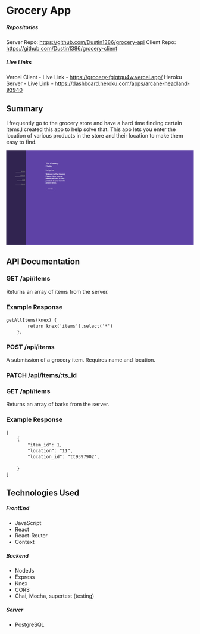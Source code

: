 # Grocery App

##### Repositories

Server Repo: https://github.com/Dustin1386/grocery-api
Client Repo: https://github.com/Dustin1386/grocery-client

##### Live Links

Vercel Client - Live Link - https://grocery-fgiqtqu4w.vercel.app/
Heroku Server - Live Link - https://dashboard.heroku.com/apps/arcane-headland-93940

## Summary

I frequently go to the grocery store and have a hard time finding certain items,I created this app to help solve that. 
This app lets you enter the location of various products in the store and their location to make them easy to find. 

![image](https://github.com/Dustin1386/grocery-api/blob/master/screenshot-grocery-fgiqtqu4w-vercel-app-1610742292840.png)

## API Documentation

### GET /api/items

Returns an array of items from the server.

### Example Response

```
getAllItems(knex) {
        return knex('items').select('*')
    },
```



### POST /api/items

A submission of a grocery item. Requires name and location.


### PATCH /api/items/:ts_id


### GET /api/items

Returns an array of barks from the server.

### Example Response

```
[
    {
        "item_id": 1,
        "location": "11",
        "location_id": "tt9397902",
    
    }
]
```


## Technologies Used

##### FrontEnd

- JavaScript
- React
- React-Router
- Context

##### Backend

- NodeJs
- Express
- Knex
- CORS
- Chai, Mocha, supertest (testing)

##### Server

- PostgreSQL



